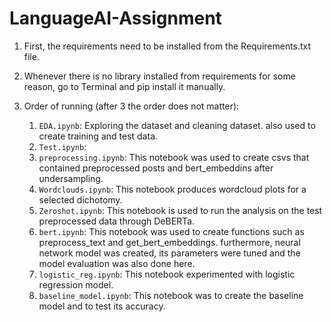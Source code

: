 # LanguageAI-Assignment

1. First, the requirements need to be installed from the Requirements.txt file.
2. Whenever there is no library installed from requirements for some reason, go to Terminal and pip install it manually.

3. Order of running (after 3 the order does not matter): 
    1. `EDA.ipynb`: Exploring the dataset and cleaning dataset. also used to create training and test data. 
    2. `Test.ipynb`:
    3. `preprocessing.ipynb`: This notebook was used to create csvs that contained preprocessed posts and bert_embeddins after undersampling.
    4. `Wordclouds.ipynb`: This notebook produces wordcloud plots for a selected dichotomy.
    5. `Zeroshot.ipynb`: This notebook is used to run the analysis on the test preprocessed data through DeBERTa.
    6. `bert.ipynb`: This notebook was used to create functions such as preprocess_text and get_bert_embeddings. furthermore, neural network model was created, its parameters were tuned and the model evaluation was also done here.
    7. `logistic_reg.ipynb`: This notebook experimented with logistic regression model. 
    9. `baseline_model.ipynb`: This notebook was to create the baseline model and to test its accuracy.
